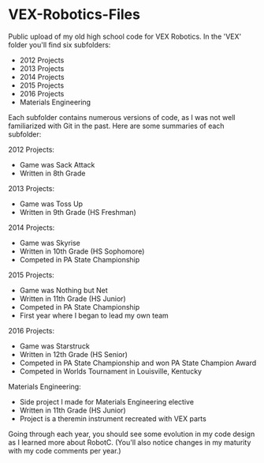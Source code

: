 # VEX-Robotics-Files
Public upload of my old high school code for VEX Robotics.
In the 'VEX' folder you'll find six subfolders:
- 2012 Projects
- 2013 Projects
- 2014 Projects
- 2015 Projects
- 2016 Projects
- Materials Engineering

Each subfolder contains numerous versions of code, as I was not well familiarized with Git in the past. 
Here are some summaries of each subfolder:

2012 Projects:
- Game was Sack Attack
- Written in 8th Grade

2013 Projects:
- Game was Toss Up
- Written in 9th Grade (HS Freshman)

2014 Projects:
- Game was Skyrise
- Written in 10th Grade (HS Sophomore)
- Competed in PA State Championship

2015 Projects:
- Game was Nothing but Net
- Written in 11th Grade (HS Junior)
- Competed in PA State Championship
- First year where I began to lead my own team

2016 Projects:
- Game was Starstruck
- Written in 12th Grade (HS Senior)
- Competed in PA State Championship and won PA State Champion Award
- Competed in Worlds Tournament in Louisville, Kentucky

Materials Engineering:
- Side project I made for Materials Engineering elective
- Written in 11th Grade (HS Junior)
- Project is a theremin instrument recreated with VEX parts

Going through each year, you should see some evolution in my code design as I learned more about RobotC.
(You'll also notice changes in my maturity with my code comments per year.)
